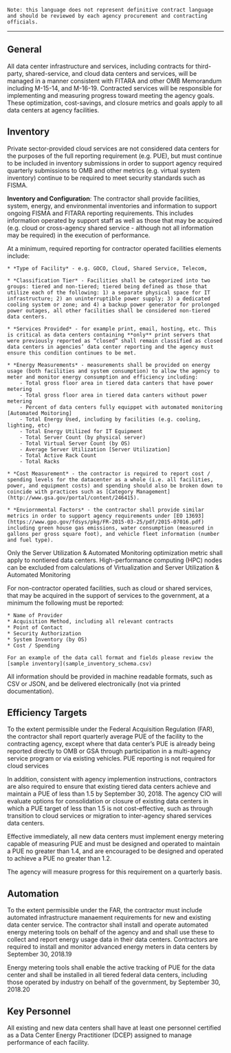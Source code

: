 ```
Note: this language does not represent definitive contract language and should be reviewed by each agency procurement and contracting officials.
```

--------------------------------------------------------

## General

All data center infrastructure and services, including contracts for third-party, shared-service, and cloud data centers and services, will be managed in a manner consistent with FITARA and other OMB Memorandum including M-15-14, and M-16-19. Contracted services will be responsible for implementing and measuring progress toward meeting the agency goals. These optimization, cost-savings, and closure metrics and goals apply to all data centers at agency facilities.

## Inventory

Private sector-provided cloud services are not considered data centers for the purposes of the full reporting requirement (e.g. PUE), but must continue to be included in inventory submissions in order to support agency required quarterly submissions to OMB and other metrics (e.g. virtual system inventory) continue to be required to meet security standards such as FISMA.

**Inventory and Configuration**: The contractor shall provide facilities, system, energy, and environmental inventories and information to support ongoing FISMA and FITARA reporting requirements. This includes information operated by support staff as well as those that may be acquired (e.g. cloud or cross-agency shared service - although not all information may be required) in the execution of performance. 

At a minimum, required reporting for contractor operated facilities elements include:

    * *Type of Facility* - e.g. GOCO, Cloud, Shared Service, Telecom, 

    * *Classification Tier* - Facilities shall be categorized into two groups: tiered and non-tiered; tiered being defined as those that utilize each of the following: 1) a separate physical space for IT infrastructure; 2) an uninterruptible power supply; 3) a dedicated cooling system or zone; and 4) a backup power generator for prolonged power outages, all other facilities shall be considered non-tiered data centers.

    * *Services Provided* - for example print, email, hosting, etc. This is critical as data centers containing **only** print servers that were previously reported as “closed” shall remain classified as closed data centers in agencies’ data center reporting and the agency must ensure this condition continues to be met. 

    * *Energy Measurements* - measurements shall be provided on energy usage (both facilities and system consumption) to allow the agency to meter and monitor energy consumption and efficiency including:
        - Total gross floor area in tiered data canters that have power metering
        - Total gross floor area in tiered data canters without power metering
        - Percent of data centers fully equippet with automated monitoring [Automated Moitoring]
        - Total Energy Used, including by facilities (e.g. cooling, lighting, etc)
        - Total Energy Utilized for IT Equipment
        - Total Server Count (by physical server)
        - Total Virtual Server Count (by OS)
        - Average Server Utilization [Server Utilization]
        - Total Active Rack Count
        - Total Racks

    * *Cost Measurement* - the contractor is required to report cost / spending levels for the datacenter as a whole (i.e. all facilities, power, and equipment costs) and spending should also be broken down to coincide with practices such as [Category Management](http://www.gsa.gov/portal/content/246415).

    * *Enviornmental Factors* - the contractor shall provide similar metrics in order to support agency requirements under [EO 13693](https://www.gpo.gov/fdsys/pkg/FR-2015-03-25/pdf/2015-07016.pdf) including green house gas emissions, water consumption (measured in gallons per gross square foot), and vehicle fleet information (number and fuel type).

Only the Server Utilization & Automated Monitoring optimization metric shall apply to nontiered data centers. High-performance computing (HPC) nodes can be excluded from calculations of Virtualization and Server Utilization & Automated Monitoring

For non-contractor operated facilities, such as cloud or shared services, that may be acquired in the support of services to the government, at a minimum the following must be reported:

    * Name of Provider
    * Acquisition Method, including all relevant contracts
    * Point of Contact
    * Security Authorization
    * System Inventory (by OS)
    * Cost / Spending

    For an example of the data call format and fields please review the [sample inventory](sample_inventory_schema.csv)

All information should be provided in machine readable formats, such as CSV or JSON, and be delivered electronically (not via printed documentation).

## Efficiency Targets

To the extent permissible under the Federal Acquisition Regulation (FAR), the contractor shall report quarterly average PUE of the facility to the contracting agency, except where that data center’s PUE is already being reported directly to OMB or GSA through participation in a multi-agency service program or via existing vehicles. PUE reporting is not required for cloud services

In addition, consistent with agency implemention instructions, contractors are also required to ensure that existing tiered data centers achieve and maintain a PUE of less than 1.5 by September 30, 2018. The agency CIO will evaluate options for consolidation or closure of existing data centers in which a PUE target of less than 1.5 is not cost-effective, such as through transition to cloud services or migration to inter-agency shared services data centers.

Effective immediately, all new data centers must implement energy metering capable of measuring PUE and must be designed and operated to maintain a PUE no greater than 1.4, and are encouraged to be designed and operated to achieve a PUE no greater than 1.2.

The agency will measure progress for this requirement on a quarterly basis. 

## Automation

To the extent permissible under the FAR, the contractor must include automated infrastructure manaement requirements for new and existing data center service. The contractor shall install and operate automated energy metering tools on behalf of the agency and and shall use these to collect and report energy usage data in their data centers. Contractors are required to install and monitor advanced energy meters in data centers by September 30, 2018.19

Energy metering tools shall enable the active tracking of PUE for the data center and shall be installed in all tiered federal data centers, including those operated by industry on behalf of the government, by September 30, 2018.20 

## Key Personnel

All existing and new data centers shall have at least one personnel certified as a Data Center Energy Practitioner (DCEP) assigned to manage performance of each facility.
